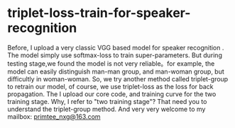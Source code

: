 # triplet-loss-train-for-speaker-recognition
Before, I upload a very classic VGG based model for speaker recognition . The model simply use softmax-loss to train super-parameters. But during testing stage,we found the model is not very reliable。for example, the model can easily distinguish man-man group, and man-woman group, but difficultly in woman-woman. So, we try another method called triplet-group to retrain our model, of course, we use triplet-loss as the loss for back propagation. The I upload our core code, and training curve for the two training stage. Why, I refer to "two training stage"? That need you to understand the triplet-group method. And very very welcome to my mailbox: primtee_nxg@163.com
